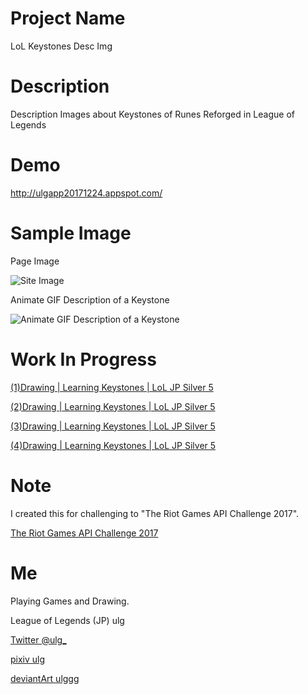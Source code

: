 # Project Name

LoL Keystones Desc Img

# Description

Description Images about Keystones of Runes Reforged in League of Legends

# Demo
http://ulgapp20171224.appspot.com/

# Sample Image

Page Image

![Site Image](https://i.imgur.com/4zIzMy4.png)

Animate GIF Description of a Keystone

![Animate GIF Description of a Keystone](https://i.imgur.com/ifUhR16.gif)

# Work In Progress

[(1)Drawing | Learning Keystones | LoL JP Silver 5](https://www.youtube.com/watch?v=WHZdwYJwI_w)

[(2)Drawing | Learning Keystones | LoL JP Silver 5](https://www.youtube.com/watch?v=U1ANNUVio7E)

[(3)Drawing | Learning Keystones | LoL JP Silver 5](https://www.youtube.com/watch?v=fLPWoy2PNMg)

[(4)Drawing | Learning Keystones | LoL JP Silver 5](https://www.youtube.com/watch?v=0VGzQMxl3nA)

# Note

I created this for challenging to "The Riot Games API Challenge 2017".

[The Riot Games API Challenge 2017](https://discussion.developer.riotgames.com/articles/4395/the-riot-games-api-challenge-2017.html "The Riot Games API Challenge 2017")

# Me

Playing Games and Drawing.

League of Legends (JP) ulg

[Twitter @ulg_](https://twitter.com/ulg_ "Twitter @ulg_")

[pixiv ulg](https://pixiv.me/ulg "pixiv ulg")

[deviantArt ulggg](https://ulggg.deviantart.com/ "deviantArt ulggg")
